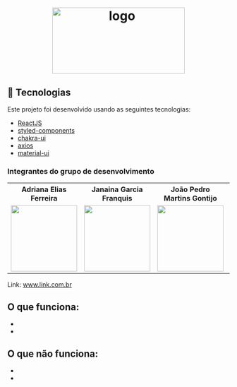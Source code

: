 <h1 align="center">
    <img width="300px" height="150px" alt="logo" src="/img/logo-future-eats-invert@3x.png" />
    <br>    
</h1>

## :rocket: Tecnologias
Este projeto foi desenvolvido usando as seguintes tecnologias:

- [ReactJS](https://reactjs.org/)
- [styled-components](https://www.styled-components.com/)
- [chakra-ui](https://chakra-ui.com/docs/getting-started)
- [axios](https://github.com/axios/axios)
- [material-ui](https://material-ui.com/pt/)



### Integrantes do grupo de desenvolvimento
<table>
  <tr>
    <th>Adriana Elias Ferreira</th>
    <th>Janaina Garcia Franquis</th>
    <th>João Pedro Martins Gontijo</th>
    <th>Sarah Migliorini Rocha</th>
    <th>Túlio Dias</th>
  </tr>
  <tr>
    <td>
  <img width='150px' height='150px' src='https://ca.slack-edge.com/TLAVDH7C2-U01SSF28JKT-a91fc1ade6f2-512' >
    </td>
        <td>
  <img width='150px' height='150px' src='https://ca.slack-edge.com/TLAVDH7C2-U01SL1TGFPW-eebfadefe904-512' >
    </td>
        <td>
  <img width='150px' height='150px' src='https://ca.slack-edge.com/TLAVDH7C2-U01SVQENQ6Q-a099b9548eb1-512' >
    </td>
     <td>
  <img width='150px' height='150px' src='https://ca.slack-edge.com/TLAVDH7C2-U01SE37G5AP-98aeaa93b8ac-512' >
    </td>
      <td>
  <img width='150px' height='150px' src='https://ca.slack-edge.com/TLAVDH7C2-U01SDSEHE1Y-2796d709d5a3-512' >
    </td>
  </tr>
<table>

Link: www.link.com.br

O que funciona:
- 
- 
- 


O que não funciona: 
- 
- 
- 